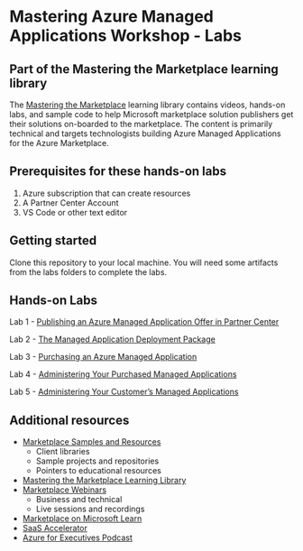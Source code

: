 # Mastering Azure Managed Applications Workshop - Labs

## Part of the Mastering the Marketplace learning library

The [Mastering the Marketplace](https://aka.ms/masteringthemarketplace) learning library contains videos, hands-on labs, and sample code to help Microsoft marketplace solution publishers get their solutions on-boarded to the marketplace. The content is primarily technical and targets technologists building Azure Managed Applications for the Azure Marketplace.

## Prerequisites for these hands-on labs

1. Azure subscription that can create resources
1. A Partner Center Account
1. VS Code or other text editor

## Getting started

Clone this repository to your local machine. You will need some artifacts from the labs folders to complete the labs.

## Hands-on Labs

Lab 1 - [Publishing an Azure Managed Application Offer in Partner Center](./lab-1-partner-center/README.md)

Lab 2 - [The Managed Application Deployment Package](./lab-2-deployment-package/README.md)

Lab 3 - [Purchasing an Azure Managed Application](./lab-3-purchasing-ama/README.md)

Lab 4 - [Administering Your Purchased Managed Applications](./lab-4-administer-my-amas/README.md)

Lab 5 - [Administering Your Customer’s Managed Applications](./lab-5-administer-customer-amas/README.md)


## Additional resources

- [Marketplace Samples and Resources](aka.ms/MarketplaceSamples
)
  - Client libraries
  - Sample projects and repositories
  - Pointers to educational resources
- [Mastering the Marketplace Learning Library](aka.ms/MasteringTheMarketplace
)
- [Marketplace Webinars](aka.ms/MarketplaceOfficeHours
)
    - Business and technical
    - Live sessions and recordings
- [Marketplace on Microsoft Learn](aka.ms/LearnMarketplace
)
- [SaaS Accelerator](aka.ms/SaaSAccelerator
)
- [Azure for Executives Podcast](https://aka.ms/AzureForExecs
)





